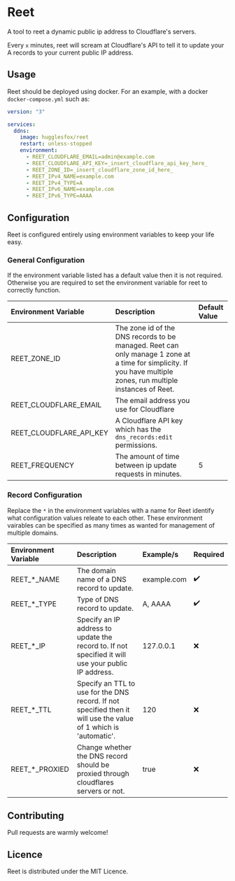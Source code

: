 # Reet

A tool to reet a dynamic public ip address to Cloudflare's servers.

Every `x` minutes, reet will scream at Cloudflare's API to tell it to update your A records to your current public IP address.

## Usage

Reet should be deployed using docker. For an example, with a docker `docker-compose.yml` such as:

```yaml
version: "3"

services:
  ddns:
    image: hugglesfox/reet
    restart: unless-stopped
    environment:
      - REET_CLOUDFLARE_EMAIL=admin@example.com
      - REET_CLOUDFLARE_API_KEY=_insert_cloudflare_api_key_here_
      - REET_ZONE_ID=_insert_cloudflare_zone_id_here_
      - REET_IPv4_NAME=example.com
      - REET_IPv4_TYPE=A
      - REET_IPv6_NAME=example.com
      - REET_IPv6_TYPE=AAAA
```

## Configuration

Reet is configured entirely using environment variables to keep your life easy.

### General Configuration
If the environment variable listed has a default value then it is not required. Otherwise you are required to set the environment variable for reet to correctly function.

| Environment Variable | Description | Default Value |
| :--- | :--- | :--- |
| REET_ZONE_ID | The zone id of the DNS records to be managed. Reet can only manage 1 zone at a time for simplicity. If you have multiple zones, run multiple instances of Reet. | |
| REET_CLOUDFLARE_EMAIL | The email address you use for Cloudflare | |
| REET_CLOUDFLARE_API_KEY | A Cloudflare API key which has the `dns_records:edit` permissions. | |
| REET_FREQUENCY | The amount of time between ip update requests in minutes. | 5 |

### Record Configuration

Replace the `*` in the environment variables with a name for Reet identify what configuration values releate to each other. These environment vairables can be specified as many times as wanted for management of multiple domains.

| Environment Variable | Description | Example/s | Required |
| :--- | :--- | :--- | :-- |
| REET_*_NAME | The domain name of a DNS record to update. | example.com | ✔️ |
| REET_*_TYPE | Type of DNS record to update. | A, AAAA | ✔️ |
| REET_*_IP | Specify an IP address to update the record to. If not specified it will use your public IP address. | 127.0.0.1 | ❌ |
| REET_*_TTL | Specify an TTL to use for the DNS record. If not specified then it will use the value of 1 which is 'automatic'. | 120 | ❌ |
| REET_*_PROXIED | Change whether the DNS record should be proxied through cloudflares servers or not. | true | ❌ |

## Contributing

Pull requests are warmly welcome!

## Licence

Reet is distributed under the MIT Licence.
